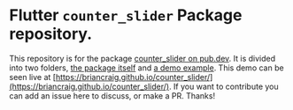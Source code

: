 # Flutter `counter_slider` Package repository.

This repository is for the package [counter_slider on pub.dev](https://pub.dev/packages/counter_slider).
It is divided into two folders, [the package itself](./counter_slider/) and [a demo example](./example/). This demo can be seen live at [https://briancraig.github.io/counter_slider/](https://briancraig.github.io/counter_slider/). If you want to contribute you can add an issue here to discuss, or make a PR. Thanks!